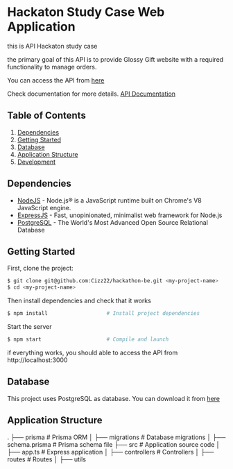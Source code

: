 # Hackaton Study Case Web Application

this is API Hackaton study case

the primary goal of this API is to provide Glossy Gift website with a required functionality to manage orders.


You can access the API from [here](https://hackthon.fly.dev/)

Check documentation for more details. [API Documentation](https://documenter.getpostman.com/view/15990109/2s9YJW4kiv)

## Table of Contents

1. [Dependencies](#dependencies)
2. [Getting Started](#getting-started)
3. [Database](#database)
4. [Application Structure](#application-structure)
5. [Development](#development)

## Dependencies

- [NodeJS](https://nodejs.org/en/) - Node.js® is a JavaScript runtime built on Chrome's V8 JavaScript engine.
- [ExpressJS](https://expressjs.com/) - Fast, unopinionated, minimalist web framework for Node.js
- [PostgreSQL](https://www.postgresql.org/) - The World's Most Advanced Open Source Relational Database

## Getting Started

First, clone the project:

```bash
$ git clone git@github.com:Cizz22/hackathon-be.git <my-project-name>
$ cd <my-project-name>
```

Then install dependencies and check that it works

```bash
$ npm install                   # Install project dependencies
```

Start the server

```bash
$ npm start                     # Compile and launch
```

if everything works, you should able to access the API from http://localhost:3000

## Database

This project uses PostgreSQL as database. You can download it from [here](https://www.postgresql.org/download/)

## Application Structure

.
├── prisma # Prisma ORM
│ ├── migrations # Database migrations
│ ├── schema.prisma # Prisma schema file
├── src # Application source code
│ ├── app.ts # Express application
│ ├── controllers # Controllers
│ ├── routes # Routes
│ ├── utils
